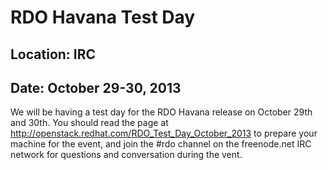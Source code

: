 # RDO Havana Test Day
## Location: IRC
## Date: October 29-30, 2013

We will be having a test day for the RDO Havana release on October 29th and 30th. You should read the page at http://openstack.redhat.com/RDO_Test_Day_October_2013 to prepare your machine for the event, and join the #rdo channel on the freenode.net IRC network for questions and conversation during the vent.

